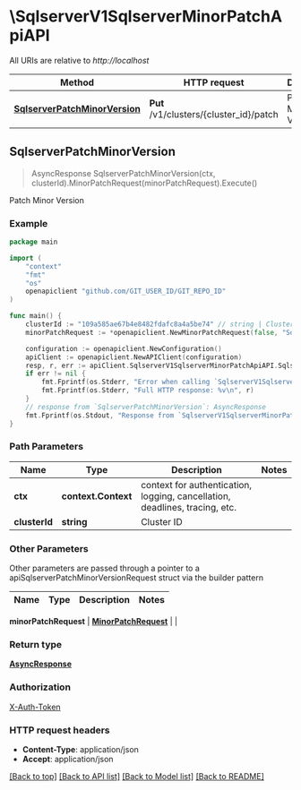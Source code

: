 # \SqlserverV1SqlserverMinorPatchApiAPI

All URIs are relative to *http://localhost*

Method | HTTP request | Description
------------- | ------------- | -------------
[**SqlserverPatchMinorVersion**](SqlserverV1SqlserverMinorPatchApiAPI.md#SqlserverPatchMinorVersion) | **Put** /v1/clusters/{cluster_id}/patch | Patch Minor Version



## SqlserverPatchMinorVersion

> AsyncResponse SqlserverPatchMinorVersion(ctx, clusterId).MinorPatchRequest(minorPatchRequest).Execute()

Patch Minor Version



### Example

```go
package main

import (
	"context"
	"fmt"
	"os"
	openapiclient "github.com/GIT_USER_ID/GIT_REPO_ID"
)

func main() {
	clusterId := "109a585ae67b4e8482fdafc8a4a5be74" // string | Cluster ID
	minorPatchRequest := *openapiclient.NewMinorPatchRequest(false, "SoftwareVersion_example") // MinorPatchRequest | 

	configuration := openapiclient.NewConfiguration()
	apiClient := openapiclient.NewAPIClient(configuration)
	resp, r, err := apiClient.SqlserverV1SqlserverMinorPatchApiAPI.SqlserverPatchMinorVersion(context.Background(), clusterId).MinorPatchRequest(minorPatchRequest).Execute()
	if err != nil {
		fmt.Fprintf(os.Stderr, "Error when calling `SqlserverV1SqlserverMinorPatchApiAPI.SqlserverPatchMinorVersion``: %v\n", err)
		fmt.Fprintf(os.Stderr, "Full HTTP response: %v\n", r)
	}
	// response from `SqlserverPatchMinorVersion`: AsyncResponse
	fmt.Fprintf(os.Stdout, "Response from `SqlserverV1SqlserverMinorPatchApiAPI.SqlserverPatchMinorVersion`: %v\n", resp)
}
```

### Path Parameters


Name | Type | Description  | Notes
------------- | ------------- | ------------- | -------------
**ctx** | **context.Context** | context for authentication, logging, cancellation, deadlines, tracing, etc.
**clusterId** | **string** | Cluster ID | 

### Other Parameters

Other parameters are passed through a pointer to a apiSqlserverPatchMinorVersionRequest struct via the builder pattern


Name | Type | Description  | Notes
------------- | ------------- | ------------- | -------------

 **minorPatchRequest** | [**MinorPatchRequest**](MinorPatchRequest.md) |  | 

### Return type

[**AsyncResponse**](AsyncResponse.md)

### Authorization

[X-Auth-Token](../README.md#X-Auth-Token)

### HTTP request headers

- **Content-Type**: application/json
- **Accept**: application/json

[[Back to top]](#) [[Back to API list]](../README.md#documentation-for-api-endpoints)
[[Back to Model list]](../README.md#documentation-for-models)
[[Back to README]](../README.md)

